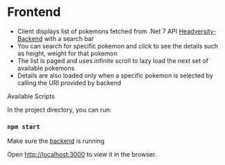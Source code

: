 # Frontend

  - Client displays list of pokemons fetched from .Net 7 API [Headversity-Backend](https://github.com/Sid-chudasama/Headversity-Backend) with a search bar
  - You can search for specific pokemon and click to see the details such as height, weight for that pokemon
  - The list is paged and uses infinite scroll to lazy load the next set of available pokemons
  - Details are also loaded only when a specific pokemon is selected by calling the URI provided by backend


Available Scripts

In the project directory, you can run:

### `npm start`

Make sure the [backend](https://github.com/Sid-chudasama/Headversity-Backend) is running

Open [http://localhost:3000](http://localhost:3000) to view it in the browser.

